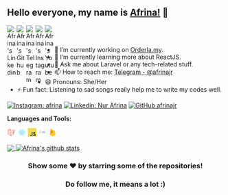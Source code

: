 ## Hello everyone, my name is [Afrina!](https://github.com/afrinajafri) 👋

<!-- <p align="left"> <img src="https://komarev.com/ghpvc/?username=afrinajr&label=Views&color=blue&style=plastic" alt="afrinajr" /> </p> -->
 
<a href="https://www.linkedin.com/in/nur-afrina-8089a81a8/">
  <img align="left" alt="Afrina's Linkedin" width="22px" src="https://cdn.jsdelivr.net/npm/simple-icons@v3/icons/linkedin.svg" />
</a>
<a href="https://github.com/afrinajafri">
  <img align="left" alt="Afrina's Github" width="22px" src="https://cdn.jsdelivr.net/npm/simple-icons@v3/icons/github.svg" />
</a>
<a href="https://t.me/afrinajr">
  <img align="left" alt="Afrina's Telegram" width="22px" src="https://cdn.jsdelivr.net/npm/simple-icons@v3/icons/telegram.svg" />
</a>
<a href="https://instagram.com/afrinajr/">
  <img align="left" alt="Afrina's Instagram" width="22px" src="https://cdn.jsdelivr.net/npm/simple-icons@v3/icons/instagram.svg" />
</a>

<a href="https://www.youtube.com/channel/UC0idiSzSkJpJ0WNimfzakwg">
  <img align="left" alt="Afrina's Youtube" width="22px" src="https://cdn.jsdelivr.net/npm/simple-icons@v3/icons/youtube.svg" />
</a>

<br/>
<br/>


- 🔭 I’m currently working on [Orderla.my](https://orderla.my/).
- 🌱 I’m currently learning more about ReactJS.  
- 💬 Ask me about Laravel or any tech-related stuff.
- 📫 How to reach me: [Telegram - @afrinajr](https://t.me/afrinajr) 
- 😄 Pronouns: She/Her
- ⚡ Fun fact: Listening to sad songs really help me to write my codes well.

[![Instagram: afrina](https://img.shields.io/instagram/follow/afrinajr?style=social)](https://instagram.com/afrinajr)
[![Linkedin: Nur Afrina](https://img.shields.io/badge/-afrinajr-blue?style=flat-square&logo=Linkedin&logoColor=white&link=https://www.linkedin.com/in/afrinajr/)](https://www.linkedin.com/in/nur-afrina-8089a81a8/)
[![GitHub afrinajr](https://img.shields.io/github/followers/afrinajr?label=follow&style=social)](https://github.com/afrinajafri)
<!-- [![website](https://img.shields.io/badge/PortfolioWebsite-Afrina.live-2648ff?style=flat-square&logo=google-chrome)](https://Afrina.live/) -->


**Languages and Tools:**  

<code><img height="20" src="https://raw.githubusercontent.com/github/explore/80688e429a7d4ef2fca1e82350fe8e3517d3494d/topics/laravel/laravel.png"></code>
<code><img height="20" src="https://raw.githubusercontent.com/github/explore/80688e429a7d4ef2fca1e82350fe8e3517d3494d/topics/react/react.png"></code> 
<code><img height="20" src="https://raw.githubusercontent.com/github/explore/80688e429a7d4ef2fca1e82350fe8e3517d3494d/topics/javascript/javascript.png"></code>
<code><img height="20" src="https://raw.githubusercontent.com/github/explore/80688e429a7d4ef2fca1e82350fe8e3517d3494d/topics/java/java.png"></code>
<code><img height="20" src="https://raw.githubusercontent.com/github/explore/80688e429a7d4ef2fca1e82350fe8e3517d3494d/topics/firebase/firebase.png"></code>     

<a href="https://github.com/afrinajafri">
  <img align="center" src="https://github-readme-stats.vercel.app/api/top-langs/?username=afrinajafri&theme=dark&hide_langs_below=1" />
</a>
<a href="https://github.com/afrinajafri">
 <img align="center" src="https://github-readme-stats.vercel.app/api?username=afrinajafri&show_icons=true&theme=dark&line_height=27" alt="Afrina's github stats"/>
</a>  

<div align="center">

### Show some ❤️ by starring some of the repositories!
### Do follow me, it means a lot :)

</div>
